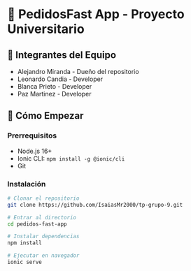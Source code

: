 # 🍕 PedidosFast App - Proyecto Universitario

## 👥 Integrantes del Equipo
- Alejandro Miranda - Dueño del repositorio
- Leonardo Candia - Developer
- Blanca Prieto - Developer  
- Paz Martinez - Developer

## 🚀 Cómo Empezar

### Prerrequisitos
- Node.js 16+
- Ionic CLI: `npm install -g @ionic/cli`
- Git

### Instalación
```bash
# Clonar el repositorio
git clone https://github.com/IsaiasMr2000/tp-grupo-9.git

# Entrar al directorio
cd pedidos-fast-app

# Instalar dependencias
npm install

# Ejecutar en navegador
ionic serve
